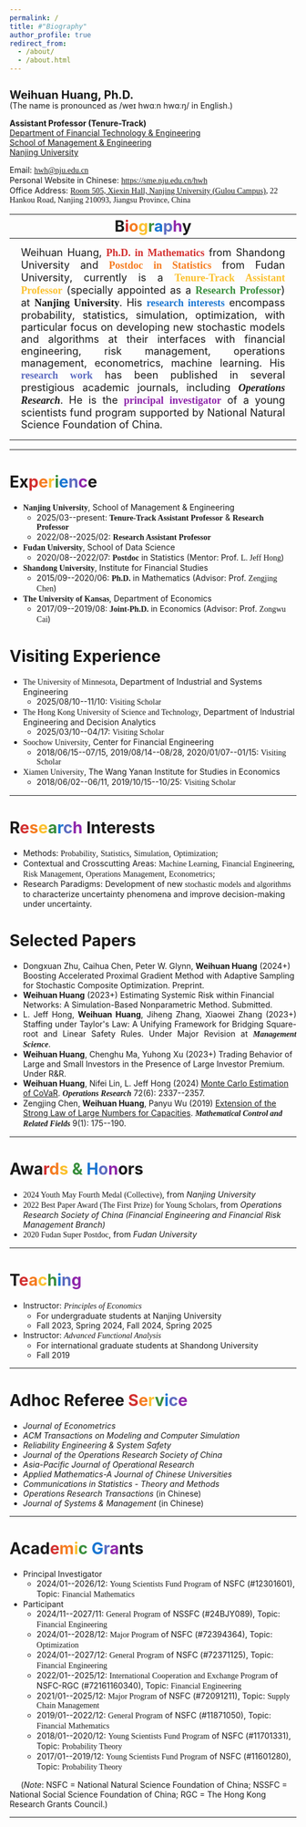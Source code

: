 ```yaml
---
permalink: /
title: #"Biography"
author_profile: true
redirect_from: 
  - /about/
  - /about.html
---
```


<h1 style="font-size: 20px; line-height: 1; margin-bottom: 0;">Weihuan Huang, Ph.D.</h1>
(The name is pronounced as /weɪ hwɑːn hwɑːŋ/ in English.)

**Assistant Professor (Tenure-Track)**<br>
[Department of Financial Technology & Engineering](https://sme.nju.edu.cn/jrkjygcx/list.htm)<br>
[School of Management & Engineering](https://sme.nju.edu.cn/main.htm)<br>
[Nanjing University](https://www.nju.edu.cn)

Email: [<span style="font-family: American Typewriter;">hwh@nju.edu.cn</span>](mailto:hwh@nju.edu.cn)<br>
Personal Website in Chinese: [<span style="font-family: American Typewriter;">https://sme.nju.edu.cn/hwh</span>](https://sme.nju.edu.cn/hwh/main.htm)<br>
Office Address: <span style="font-family: American Typewriter;">[Room 505, Xiexin Hall, Nanjing University (Gulou Campus)](https://www.google.com/maps/place/32°03'18.8%22N+118°46'40.1%22E/@32.0551419,118.7779134,18.78z/data=!4m4!3m3!8m2!3d32.055231!4d118.777816?entry=ttu&g_ep=EgoyMDI0MDgyMy4wIKXMDSoASAFQAw%3D%3D), 22 Hankou Road, Nanjing 210093, Jiangsu Province, China</span>

| <span style="font-size: 27px; margin: 8px;">B<span style="color: #D32F2F;">i</span><span style="color: #F57C20;">o</span><span style="color: #FBC02D;">g</span><span style="color: #388E3C;">r</span><span style="color: #1976D2;">a</span><span style="color: #5C6BC0;">p</span><span style="color: #8E24AA;">h</span>y</span> |
|-----------|
| <span style="font-size: 18px; text-align: justify; display: block; margin: 12px;">Weihuan Huang, <span style="color: #D32F2F; font-family: American Typewriter;">**Ph.D. in Mathematics**</span> from Shandong University and <span style="color: #F57C20; font-family: American Typewriter;">**Postdoc in Statistics**</span> from Fudan University, currently is a <span style="color: #FBC02D; font-family: American Typewriter;">**Tenure-Track Assistant Professor**</span> (specially appointed as a <span style="color: #388E3C; font-family: American Typewriter;">**Research Professor**</span>) at <span style="font-family: American Typewriter;">**Nanjing University**</span>. His <span style="color: #1976D2; font-family: American Typewriter;">**research interests**</span> encompass probability, statistics, simulation, optimization, with particular focus on developing new stochastic models and algorithms at their interfaces with financial engineering, risk management, operations management, econometrics, machine learning. His <span style="color: #5C6BC0; font-family: American Typewriter;">**research work**</span> has been published in several prestigious academic journals, including <span style="font-family: American Typewriter;">***Operations Research***</span>. He is the <span style="color: #8E24AA; font-family: American Typewriter;">**principal investigator**</span> of a young scientists fund program supported by National Natural Science Foundation of China.</span> |

***

Ex<span style="color: #D32F2F;">p</span><span style="color: #F57C20;">e</span><span style="color: #FBC02D;">r</span><span style="color: #388E3C;">i</span><span style="color: #1976D2;">e</span><span style="color: #5C6BC0;">n</span><span style="color: #8E24AA;">c</span>e
======

* <span style="font-family: American Typewriter;">**Nanjing University**</span>, School of Management & Engineering
  - 2025/03--present: <span style="font-family: American Typewriter;">**Tenure-Track Assistant Professor**</span> & <span style="font-family: American Typewriter;">**Research Professor**</span>
  - 2022/08--2025/02: <span style="font-family: American Typewriter;">**Research Assistant Professor**</span>
* <span style="font-family: American Typewriter;">**Fudan University**</span>, School of Data Science
  - 2020/08--2022/07: <span style="font-family: American Typewriter;">**Postdoc**</span> in Statistics (Mentor: Prof. <span style="font-family: American Typewriter;">L. Jeff Hong</span>)
* <span style="font-family: American Typewriter;">**Shandong University**</span>, Institute for Financial Studies
  - 2015/09--2020/06: <span style="font-family: American Typewriter;">**Ph.D.**</span> in Mathematics (Advisor: Prof. <span style="font-family: American Typewriter;">Zengjing Chen</span>)
* <span style="font-family: American Typewriter;">**The University of Kansas**</span>, Department of Economics
  - 2017/09--2019/08: <span style="font-family: American Typewriter;">**Joint-Ph.D.**</span> in Economics (Advisor: Prof. <span style="font-family: American Typewriter;">Zongwu Cai</span>)

Visiting Experience
======

* <span style="font-family: American Typewriter;">The University of Minnesota</span>, Department of Industrial and Systems Engineering
  - 2025/08/10--11/10: <span style="font-family: American Typewriter;">Visiting Scholar</span>
* <span style="font-family: American Typewriter;">The Hong Kong University of Science and Technology</span>, Department of Industrial Engineering and Decision Analytics
  - 2025/03/10--04/17: <span style="font-family: American Typewriter;">Visiting Scholar</span>
* <span style="font-family: American Typewriter;">Soochow University</span>, Center for Financial Engineering
  - 2018/06/15--07/15, 2019/08/14--08/28, 2020/01/07--01/15: <span style="font-family: American Typewriter;">Visiting Scholar</span>
* <span style="font-family: American Typewriter;">Xiamen University</span>, The Wang Yanan Institute for Studies in Economics
  - 2018/06/02--06/11, 2019/10/15--10/25: <span style="font-family: American Typewriter;">Visiting Scholar</span>

***

R<span style="color: #D32F2F;">e</span><span style="color: #F57C20;">s</span><span style="color: #FBC02D;">e</span><span style="color: #388E3C;">a</span><span style="color: #1976D2;">r</span><span style="color: #5C6BC0;">c</span><span style="color: #8E24AA;">h</span> Interests
======

* Methods: <span style="font-family: American Typewriter;">Probability</span>, <span style="font-family: American Typewriter;">Statistics</span>, <span style="font-family: American Typewriter;">Simulation</span>, <span style="font-family: American Typewriter;">Optimization</span>;
* Contextual and Crosscutting Areas: <span style="font-family: American Typewriter;">Machine Learning</span>, <span style="font-family: American Typewriter;">Financial Engineering</span>, <span style="font-family: American Typewriter;">Risk Management</span>, <span style="font-family: American Typewriter;">Operations Management</span>, <span style="font-family: American Typewriter;">Econometrics</span>;
* Research Paradigms: Development of new <span style="font-family: American Typewriter;">stochastic models and algorithms</span> to characterize uncertainty phenomena and improve decision-making under uncertainty.

Selected Papers
======

* Dongxuan Zhu, Caihua Chen, Peter W. Glynn, **Weihuan Huang** (2024+) Boosting Accelerated Proximal Gradient Method with Adaptive Sampling for Stochastic Composite Optimization. Preprint.
* **Weihuan Huang** (2023+) Estimating Systemic Risk within Financial Networks: A Simulation-Based Nonparametric Method. Submitted.
* <span style="text-align: justify; display: block;">L. Jeff Hong, **Weihuan Huang**, Jiheng Zhang, Xiaowei Zhang (2023+) Staffing under Taylor's Law: A Unifying Framework for Bridging Square-root and Linear Safety Rules. Under Major Revision at <span style="font-family: American Typewriter;">***Management Science***</span>.
* **Weihuan Huang**, Chenghu Ma, Yuhong Xu (2023+) Trading Behavior of Large and Small Investors in the Presence of Large Investor Premium. Under R&R.
* **Weihuan Huang**, Nifei Lin, L. Jeff Hong (2024) [Monte Carlo Estimation of CoVaR](https://doi.org/10.1287/opre.2023.0211). <span style="font-family: American Typewriter;">***Operations Research***</span> 72(6): 2337--2357.
* Zengjing Chen, **Weihuan Huang**, Panyu Wu (2019) [Extension of the Strong Law of Large Numbers for Capacities](https://doi.org/10.3934/mcrf.2019010). <span style="font-family: American Typewriter;">***Mathematical Control and Related Fields***</span> 9(1): 175--190.

***

Awa<span style="color: #D32F2F;">r</span><span style="color: #F57C20;">d</span><span style="color: #FBC02D;">s</span><span style="color: #388E3C;"> & </span><span style="color: #1976D2;">H</span><span style="color: #5C6BC0;">o</span><span style="color: #8E24AA;">n</span>ors
======

* <span style="font-family: American Typewriter;">2024 Youth May Fourth Medal (Collective)</span>, from *Nanjing University*
* <span style="font-family: American Typewriter;">2022 Best Paper Award (The First Prize) for Young Scholars</span>, from *Operations Research Society of China (Financial Engineering and Financial Risk Management Branch)*
* <span style="font-family: American Typewriter;">2020 Fudan Super Postdoc</span>, from *Fudan University*

***

T<span style="color: #D32F2F;">e</span><span style="color: #F57C20;">a</span><span style="color: #FBC02D;">c</span><span style="color: #388E3C;">h</span><span style="color: #1976D2;">i</span><span style="color: #5C6BC0;">n</span><span style="color: #8E24AA;">g</span>
======

* Instructor: <span style="font-family: American Typewriter;">*Principles of Economics*</span>
  - For undergraduate students at Nanjing University
  - Fall 2023, Spring 2024, Fall 2024, Spring 2025
* Instructor: <span style="font-family: American Typewriter;">*Advanced Functional Analysis*</span>
  - For international graduate students at Shandong University
  - Fall 2019

***

Adhoc Referee <span style="color: #D32F2F;">S</span><span style="color: #F57C20;">e</span><span style="color: #FBC02D;">r</span><span style="color: #388E3C;">v</span><span style="color: #1976D2;">i</span><span style="color: #5C6BC0;">c</span><span style="color: #8E24AA;">e</span>
======

* *Journal of Econometrics*
* *ACM Transactions on Modeling and Computer Simulation*
* *Reliability Engineering & System Safety*
* *Journal of the Operations Research Society of China*
* *Asia-Pacific Journal of Operational Research*
* *Applied Mathematics-A Journal of Chinese Universities*
* *Communications in Statistics - Theory and Methods*
* *Operations Research Transactions* (in Chinese)
* *Journal of Systems & Management* (in Chinese)

***

Acad<span style="color: #D32F2F;">e</span><span style="color: #F57C20;">m</span><span style="color: #FBC02D;">i</span><span style="color: #388E3C;">c</span><span style="color: #1976D2;"> G</span><span style="color: #5C6BC0;">r</span><span style="color: #8E24AA;">a</span>nts
======

* Principal Investigator
  - 2024/01--2026/12: <span style="font-family: American Typewriter;">Young Scientists Fund Program</span> of NSFC (#12301601), Topic: <span style="font-family: American Typewriter;">Financial Mathematics</span>
* Participant
  - 2024/11--2027/11: <span style="font-family: American Typewriter;">General Program</span> of NSSFC (#24BJY089), Topic: <span style="font-family: American Typewriter;">Financial Engineering</span>
  - 2024/01--2028/12: <span style="font-family: American Typewriter;">Major Program</span> of NSFC (#72394364), Topic: <span style="font-family: American Typewriter;">Optimization</span>
  - 2024/01--2027/12: <span style="font-family: American Typewriter;">General Program</span> of NSFC (#72371125), Topic: <span style="font-family: American Typewriter;">Financial Engineering</span>
  - 2022/01--2025/12: <span style="font-family: American Typewriter;">International Cooperation and Exchange Program</span> of NSFC-RGC (#72161160340), Topic: <span style="font-family: American Typewriter;">Financial Engineering</span>
  - 2021/01--2025/12: <span style="font-family: American Typewriter;">Major Program</span> of NSFC (#72091211), Topic: <span style="font-family: American Typewriter;">Supply Chain Management</span>
  - 2019/01--2022/12: <span style="font-family: American Typewriter;">General Program</span> of NSFC (#11871050), Topic: <span style="font-family: American Typewriter;">Financial Mathematics</span>
  - 2018/01--2020/12: <span style="font-family: American Typewriter;">Young Scientists Fund Program</span> of NSFC (#11701331), Topic: <span style="font-family: American Typewriter;">Probability Theory</span>
  - 2017/01--2019/12: <span style="font-family: American Typewriter;">Young Scientists Fund Program</span> of NSFC (#11601280), Topic: <span style="font-family: American Typewriter;">Probability Theory</span>

&nbsp;&nbsp;&nbsp;&nbsp;&nbsp;(*Note*: NSFC = National Natural Science Foundation of China; NSSFC = National Social Science Foundation of China; RGC = The Hong Kong Research Grants Council.)

***
